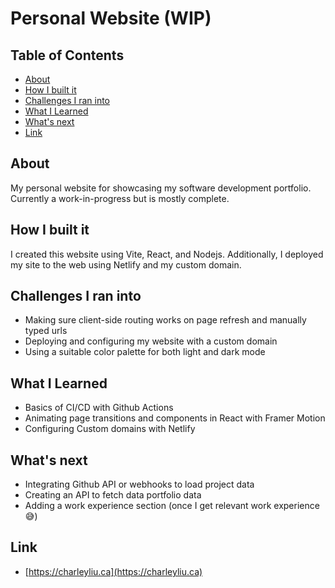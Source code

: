 # Personal Website (WIP)

## Table of Contents
- [About](#About)
- [How I built it](#How-I-built-it)
- [Challenges I ran into](#challenges-i-ran-into)
- [What I Learned](#What-I-Learned)
- [What's next](#Whats-next)
- [Link](#Link)

## About
My personal website for showcasing my software development portfolio. Currently a work-in-progress but is mostly complete. 

## How I built it
I created this website using Vite, React, and Nodejs. Additionally, I deployed my site to the web using Netlify and my custom domain. 

## Challenges I ran into
- Making sure client-side routing works on page refresh and manually typed urls
- Deploying and configuring my website with a custom domain
- Using a suitable color palette for both light and dark mode
## What I Learned
 - Basics of CI/CD with Github Actions
 - Animating page transitions and components in React with Framer Motion
 - Configuring Custom domains with Netlify

## What's next
- Integrating Github API or webhooks to load project data
- Creating an API to fetch data portfolio data
- Adding a work experience section (once I get relevant work experience 😅)

## Link
- [https://charleyliu.ca](https://charleyliu.ca)
